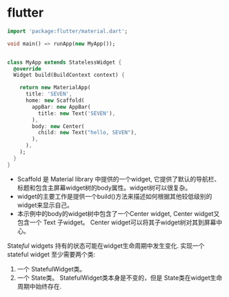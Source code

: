 # flutter

```dart
import 'package:flutter/material.dart';

void main() => runApp(new MyApp());


class MyApp extends StatelessWidget {
  @override
  Widget build(BuildContext context) {

    return new MaterialApp(
      title: 'SEVEN',
      home: new Scaffold(
        appBar: new AppBar(
          title: new Text('SEVEN'),
        ),
        body: new Center(
          child: new Text("hello, SEVEN"),
        ),
      ),
    );
  }
}
```

- Scaffold 是 Material library 中提供的一个widget, 它提供了默认的导航栏、标题和包含主屏幕widget树的body属性。widget树可以很复杂。
- widget的主要工作是提供一个build()方法来描述如何根据其他较低级别的widget来显示自己。
- 本示例中的body的widget树中包含了一个Center widget, Center widget又包含一个 Text 子widget。
  Center widget可以将其子widget树对其到屏幕中心。



State*ful* widgets 持有的状态可能在widget生命周期中发生变化. 实现一个 stateful widget 至少需要两个类:

1. 一个 StatefulWidget类。
2. 一个 State类。 StatefulWidget类本身是不变的，但是 State类在widget生命周期中始终存在.

